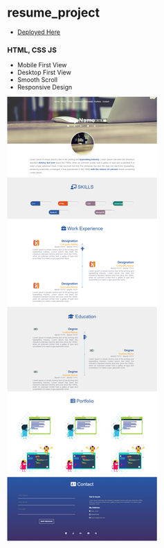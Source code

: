 # resume_project

- [Deployed Here](https://amankumar89.github.io/resume_project/)

### HTML, CSS JS
* Mobile First View
* Desktop First View
* Smooth Scroll
* Responsive Design


![Alt text](/images/Resume-Project-resume-project.png?raw=true "Title")
